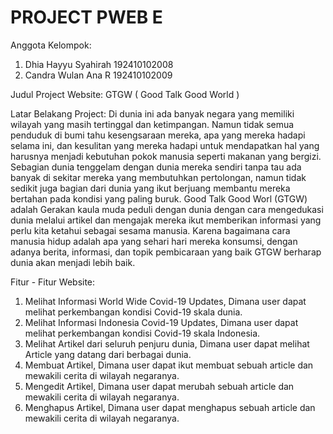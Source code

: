 # PROJECT PWEB E
Anggota Kelompok:

1. Dhia Hayyu Syahirah 192410102008
2. Candra Wulan Ana R 192410102009

Judul Project Website: GTGW ( Good Talk Good World )

Latar Belakang Project: Di dunia ini ada banyak negara yang memiliki wilayah yang masih tertinggal dan ketimpangan. Namun tidak semua penduduk di bumi tahu kesengsaraan mereka, apa yang mereka hadapi selama ini, dan kesulitan yang mereka hadapi untuk mendapatkan hal yang harusnya menjadi kebutuhan pokok manusia seperti makanan yang bergizi. Sebagian dunia tenggelam dengan dunia mereka sendiri tanpa tau ada banyak di sekitar mereka yang membutuhkan pertolongan, namun tidak sedikit juga bagian dari dunia yang ikut berjuang membantu mereka bertahan pada kondisi yang paling buruk. Good Talk Good Worl (GTGW) adalah Gerakan kaula muda peduli dengan dunia dengan cara mengedukasi dunia melalui artikel dan mengajak mereka ikut memberikan informasi yang perlu kita ketahui sebagai sesama manusia. Karena bagaimana cara manusia hidup adalah apa yang sehari hari mereka konsumsi, dengan adanya berita, informasi, dan topik pembicaraan yang baik GTGW berharap dunia akan menjadi lebih baik.

Fitur - Fitur Website:
1. Melihat Informasi World Wide Covid-19 Updates, Dimana user dapat melihat perkembangan kondisi Covid-19 skala dunia.
2. Melihat Informasi Indonesia Covid-19 Updates, Dimana user dapat melihat perkembangan kondisi Covid-19 skala Indonesia.
3. Melihat Artikel dari seluruh penjuru dunia, Dimana user dapat melihat Article yang datang dari berbagai dunia.
4. Membuat Artikel, Dimana user dapat ikut membuat sebuah article dan mewakili cerita di wilayah negaranya.
5. Mengedit Artikel, Dimana user dapat merubah sebuah article dan mewakili cerita di wilayah negaranya.
6. Menghapus Artikel, Dimana user dapat menghapus sebuah article dan mewakili cerita di wilayah negaranya.


